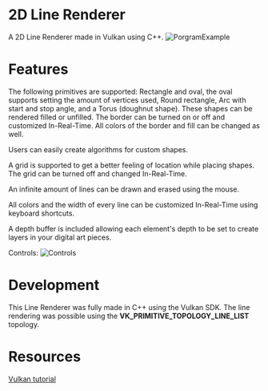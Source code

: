 # 2D Line Renderer

A 2D Line Renderer made in Vulkan using C++. ![PorgramExample](https://https://github.com/KnipTang/Vulkan-2D_Engine/blob/main/Images/Program.png?raw=true)

# Features

The following primitives are supported:
	Rectangle and oval, the oval supports setting
	the amount of vertices used,
	Round rectangle,
	Arc with start and stop angle,
	and a Torus (doughnut shape).
These shapes can be rendered filled or unfilled. The border can be turned on or off and customized In-Real-Time. All colors of the border and fill can be changed as well.
	
Users can easily create algorithms for custom shapes.

A grid is supported to get a better feeling of location while placing shapes. The grid can be turned off and changed In-Real-Time.

An infinite amount of lines can be drawn and erased using the mouse.

All colors and the width of every line can be customized In-Real-Time using keyboard shortcuts.

A depth buffer is included allowing each element's depth to be set to create layers in your digital art pieces.

Controls:
![Controls](https://https://github.com/KnipTang/Vulkan-2D_Engine/blob/main/Images/Controls.png?raw=true)

# Development

This Line Renderer was fully made in C++ using the Vulkan SDK. The line rendering was possible using the **VK_PRIMITIVE_TOPOLOGY_LINE_LIST** topology. 

# Resources

[Vulkan tutorial](https://vulkan-tutorial.com/)

